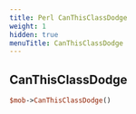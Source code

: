 ```yaml
---
title: Perl CanThisClassDodge
weight: 1
hidden: true
menuTitle: CanThisClassDodge
---
```

## CanThisClassDodge
```perl
$mob->CanThisClassDodge()
```